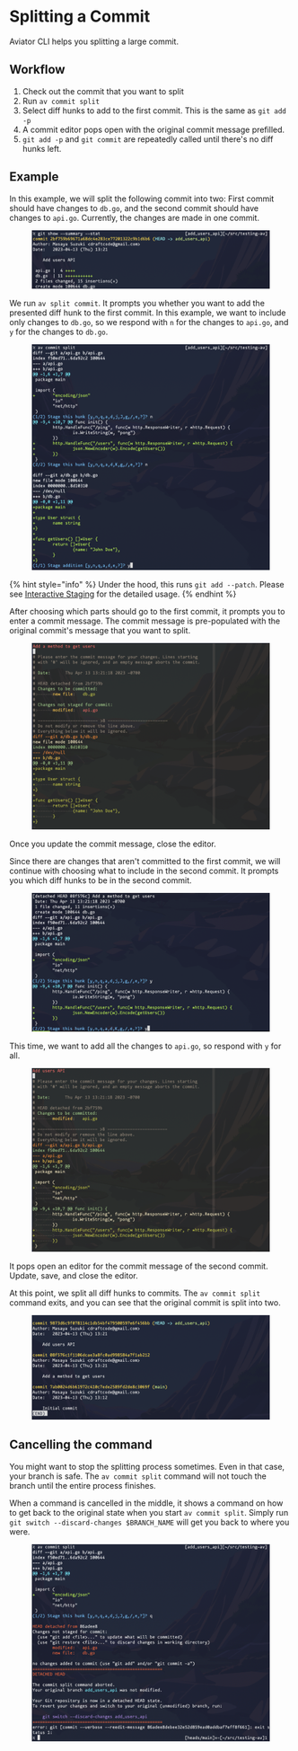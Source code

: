 # Splitting a Commit

Aviator CLI helps you splitting a large commit.

## Workflow

1. Check out the commit that you want to split
2. Run `av commit split`
3. Select diff hunks to add to the first commit. This is the same as `git add -p`
4. A commit editor pops open with the original commit message prefilled.
5. `git add -p` and `git commit` are repeatedly called until there's no diff hunks left.

## Example

In this example, we will split the following commit into two: First commit should have changes to `db.go`, and the second commit should have changes to `api.go`. Currently, the changes are made in one commit.

<figure><img src="../../.gitbook/assets/Screenshot 2023-04-13 at 1.23.28 PM.png" alt=""><figcaption></figcaption></figure>

We run `av split commit`. It prompts you whether you want to add the presented diff hunk to the first commit. In this example, we want to include only changes to `db.go`, so we respond with `n` for the changes to `api.go`, and `y` for the changes to `db.go`.

<figure><img src="../../.gitbook/assets/Screenshot 2023-04-13 at 1.26.07 PM.png" alt=""><figcaption></figcaption></figure>

{% hint style="info" %}
Under the hood, this runs `git add --patch`. Please see [Interactive Staging](https://git-scm.com/book/en/v2/Git-Tools-Interactive-Staging) for the detailed usage.
{% endhint %}

After choosing which parts should go to the first commit, it prompts you to enter a commit message. The commit message is pre-populated with the original commit's message that you want to split.

<figure><img src="../../.gitbook/assets/Screenshot 2023-04-13 at 1.26.50 PM.png" alt=""><figcaption></figcaption></figure>

Once you update the commit message, close the editor.

Since there are changes that aren't committed to the first commit, we will continue with choosing what to include in the second commit. It prompts you which diff hunks to be in the second commit.

<figure><img src="../../.gitbook/assets/Screenshot 2023-04-13 at 1.27.48 PM.png" alt=""><figcaption></figcaption></figure>

This time, we want to add all the changes to `api.go`, so respond with `y` for all.

<figure><img src="../../.gitbook/assets/Screenshot 2023-04-13 at 1.28.15 PM.png" alt=""><figcaption></figcaption></figure>

It pops open an editor for the commit message of the second commit. Update, save, and close the editor.

At this point, we split all diff hunks to commits. The `av commit split` command exits, and you can see that the original commit is split into two.

<figure><img src="../../.gitbook/assets/Screenshot 2023-04-13 at 1.28.35 PM.png" alt=""><figcaption></figcaption></figure>

## Cancelling the command

You might want to stop the splitting process sometimes. Even in that case, your branch is safe. The `av commit split` command will not touch the branch until the entire process finishes.

When a command is cancelled in the middle, it shows a command on how to get back to the original state when you start `av commit split`. Simply run `git switch --discard-changes $BRANCH_NAME` will get you back to where you were.

<figure><img src="../../.gitbook/assets/Screenshot 2023-04-13 at 3.00.57 PM.png" alt=""><figcaption></figcaption></figure>

